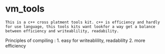 # vm_tools
    This is a c++ cross platment tools kit. c++ is efficiency and hardly for use language, this tools kits want lookfor a way get a balance between efficiency and writeablility, readability. 

Principles of compiling :
    1. easy for writeablility, readablilty
    2. more efficiency
